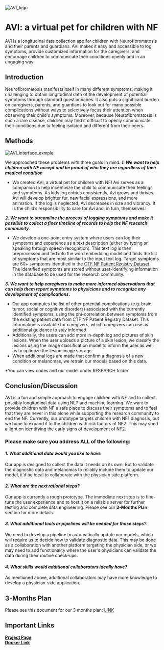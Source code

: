 
![AVI_logo](README_PNG/avi_logo.jpg)
# AVI: a virtual pet for children with NF
AVI is a longitudinal data collection app for children with Neurofibromatosis and their parents and guardians. AVI makes it easy and accessible to log symptoms, provide customized information for the caregivers, and encourage children to communicate their conditions openly and in an engaging way.

## Introduction
Neurofibromatosis manifests itself in many different symptoms, making it challenging to obtain longitudinal data of the development of potential symptoms through standard questionnaires. It also puts a significant burden on caregivers, parents, and guardians to look out for many possible complications without ways to selectively focus their attention when observing their child's symptoms. Moreover, because Neurofibromatosis is such a rare disease, children may find it difficult to openly communicate their conditions due to feeling isolated and different from their peers.

## Methods

![AVI_interface_exmple](README_PNG/avi_interface_ex.png)

We approached these problems with three goals in mind.
***1. We want to help children with NF accept and be proud of who they are regardless of their medical condition***
- We created AVI, a virtual pet for children with NF! Avi serves as a companion to help incentivize the child to communicate their feelings and symptoms. As kids log entries consistently, Avi grows and thrives. Avi will develop brighter fur, new facial expressions, and more animation. If the log is neglected, Avi decreases in size and vibrancy. It is the child’s responsibility to care for Avi and, in turn, themselves! 

***2. We want to streamline the process of logging symptoms and make it possible to collect a finer timeline of records to help the NF research community.***
- We develop a one-point entry system where users can log their symptoms and experience as a text description (either by typing or speaking through speech recognition). This text log is then preprocessed and fed into the word embedding model and finds the list of symptoms that are most similar to the input text log. Target symptoms are 60+ symptoms identified in the [CTF NF Patient Registry Dataset](https://www.synapse.org/#!Synapse:syn22684314/wiki/605535). The identified symptoms are stored without user-identifying information in the database to be used for the research community.

***3. We want to help caregivers to make more informed observations that can help them report symptoms to physicians and to recognize any development of complications.***
- Our app computes the list of other potential complications (e.g. brain tumor, social or cognitive disorders) associated with the currently identified symptoms, using the phi-correlation between symptoms from the existing patient data from CTF NF Patient Registry Dataset. This information is available for caregivers, which caregivers can use as additional guidance to stay informed.
- Additionally, the users can add more in-depth log and pictures of skin lesions. When the user uploads a picture of a skin lesion, we classify the lesions using the image classification model to inform the user as well as to optimize the lesion image storage.
- When additional logs are made that confirm a diagnosis of a new condition or melanomas, we retrain our models based on this data.

*You can view codes and our model under RESEARCH folder

## Conclusion/Discussion
AVI is a fun and simple approach to engage children with NF and to collect possibly longitudinal data using NLP and machine learning. We want to provide children with NF a safe place to discuss their symptoms and to feel that they are never in this alone while supporting the research community to end the NF. Currently, our prototype targets children with NF1 diagnosis, but we hope to expand it to the children with risk factors of NF2. This may shed a light on identifying the early signs of development of NF2. 


### Please make sure you address ALL of the following:

#### *1. What additional data would you like to have*
Our app is designed to collect the data it needs on its own. But to validate the diagnostic data and melanomas to reliably include them to update our model, it'd be ideal to collaborate with the physician side platform. 

#### *2. What are the next rational steps?* 
Our app is currently a rough prototype. The immediate next step is to fine-tune the user experience and to host it on a reliable server for further testing and complete data engineering. Please see our **3-Months Plan** section for more details.

#### *3. What additional tools or pipelines will be needed for those steps?*
We need to develop a pipeline to automatically update our models, which will require us to decide how to validate diagnostic data. This may be done as a collaboration with another platform targeting the physician side, or we may need to add functionality where the user's physicians can validate the data during their routine check-ups. 

#### *4. What skills would additional collaborators ideally have?*
As mentioned above, additional collaborators may have more knowledge to develop a physician-side application.


## 3-Months Plan
Please see this document for our 3 months plan: [LINK](https://docs.google.com/document/d/1PI4Vg7HPtnKMQGhNRJHudb3-NnBhCpoE_-IZRypxpt4/edit?usp=sharing)

## Important Links
[**Project Page**](https://nfhack-platform.bemyapp.com/#/projects/5fadbf8bf13058001bb08abc)  
[**Docker Link**]()

